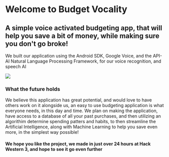 <h1> Welcome to Budget Vocality </h1>

<h2> A simple voice activated budgeting app, that will help you save a bit of money, while making sure you don't go broke!</h2>

<p> We built our application using the Android SDK, Google Voice, and the API-AI Natural Language Processing Framework, for our
voice recognition, and speech AI </p>
<img src="http://imgur.com/IXJsEtg">
<h3> What the future holds </h3>
<p> We believe this application has great potential, and would love to have others work on it alongside us, an easy to use budgeting application is what everyone needs, in this day and time. We plan on making the application, have access to a database of all your past purchases, and then utilizing an algorithim determine spending patters and habits, to then streamline the Artificial Intelligence, along with Machine Learning to help you save even more, in the simplest way possible! </p>

<h4> We hope you like the project, we made in just over 24 hours at Hack Western 3, and hope to see it go even further </h4>

